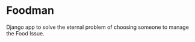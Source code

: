 Foodman
=======

Django app to solve the eternal problem of choosing someone to manage the Food Issue.